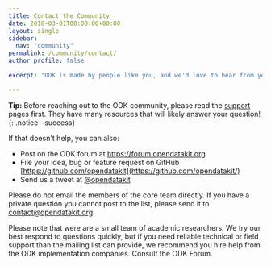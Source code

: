 ```yaml
---
title: Contact the Community
date: 2018-03-01T00:00:00+00:00
layout: single
sidebar:
  nav: "community"
permalink: /community/contact/
author_profile: false

excerpt: "ODK is made by people like you, and we'd love to hear from you."

---
```


**Tip:** Before reaching out to the ODK community, please read the [support](/support/) pages first. They have many resources that will likely answer your question!
{: .notice--success}

If that doesn't help, you can also:

  * Post on the ODK forum at <https://forum.opendatakit.org>
  * File your idea, bug or feature request on GitHub [https://github.com/opendatakit](https://github.com/opendatakit/)
  * Send us a tweet at [@opendatakit](https://twitter.com/opendatakit)

Please do not email the members of the core team directly. If you have a private question you cannot post to the list, please send it to <contact@opendatakit.org>.

Please note that were are a small team of academic researchers. We try our best respond to questions quickly, but if you need reliable technical or field support than the mailing list can provide, we recommend you hire help from the ODK implementation companies. Consult the ODK Forum.
